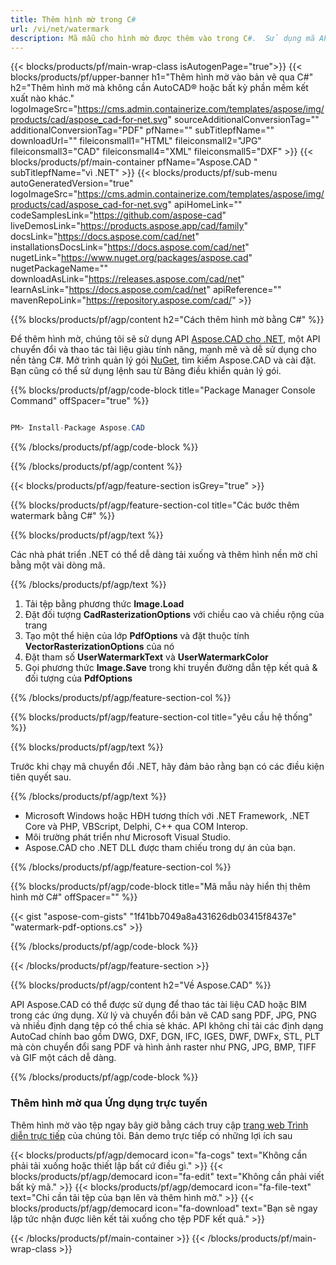 ```yaml
---
title: Thêm hình mờ trong C#
url: /vi/net/watermark
description: Mã mẫu cho hình mờ được thêm vào trong C#.  Sử dụng mã API mẫu để thêm hình mờ vào tệp trong VB.NET, Asp.NET hoặc bất kỳ ứng dụng dựa trên .NET nào.
---
```


{{< blocks/products/pf/main-wrap-class isAutogenPage="true">}}
{{< blocks/products/pf/upper-banner h1="Thêm hình mờ vào bản vẽ qua C#" h2="Thêm hình mờ mà không cần AutoCAD® hoặc bất kỳ phần mềm kết xuất nào khác." logoImageSrc="https://cms.admin.containerize.com/templates/aspose/img/products/cad/aspose_cad-for-net.svg" sourceAdditionalConversionTag="" additionalConversionTag="PDF" pfName="" subTitlepfName="" downloadUrl="" fileiconsmall1="HTML" fileiconsmall2="JPG" fileiconsmall3="CAD" fileiconsmall4="XML" fileiconsmall5="DXF" >}}
{{< blocks/products/pf/main-container pfName="Aspose.CAD " subTitlepfName="vì .NET" >}}
{{< blocks/products/pf/sub-menu autoGeneratedVersion="true" logoImageSrc="https://cms.admin.containerize.com/templates/aspose/img/products/cad/aspose_cad-for-net.svg" apiHomeLink="" codeSamplesLink="https://github.com/aspose-cad" liveDemosLink="https://products.aspose.app/cad/family" docsLink="https://docs.aspose.com/cad/net" installationsDocsLink="https://docs.aspose.com/cad/net" nugetLink="https://www.nuget.org/packages/aspose.cad" nugetPackageName="" downloadAsLink="https://releases.aspose.com/cad/net" learnAsLink="https://docs.aspose.com/cad/net" apiReference="" mavenRepoLink="https://repository.aspose.com/cad/" >}}

{{% blocks/products/pf/agp/content h2="Cách thêm hình mờ bằng C#" %}}

Để thêm hình mờ, chúng tôi sẽ sử dụng API <a href="https://products.aspose.com/cad/net">Aspose.CAD cho .NET</a>, một API chuyển đổi và thao tác tài liệu giàu tính năng, mạnh mẽ và dễ sử dụng cho nền tảng C#.  Mở trình quản lý gói <a href="https://www.nuget.org/packages/aspose.cad">NuGet</a>, tìm kiếm Aspose.CAD và cài đặt.  Bạn cũng có thể sử dụng lệnh sau từ Bảng điều khiển quản lý gói.

{{% blocks/products/pf/agp/code-block title="Package Manager Console Command" offSpacer="true" %}}

```cs

PM> Install-Package Aspose.CAD

```
{{% /blocks/products/pf/agp/code-block %}}

{{% /blocks/products/pf/agp/content %}}

{{< blocks/products/pf/agp/feature-section isGrey="true" >}}

{{% blocks/products/pf/agp/feature-section-col title="Các bước thêm watermark bằng C#" %}}

{{% blocks/products/pf/agp/text %}}

Các nhà phát triển .NET có thể dễ dàng tải xuống và thêm hình nền mờ chỉ bằng một vài dòng mã.

{{% /blocks/products/pf/agp/text %}}

1. Tải tệp bằng phương thức **Image.Load**
1. Đặt đối tượng **CadRasterizationOptions** với chiều cao và chiều rộng của trang
1. Tạo một thể hiện của lớp **PdfOptions** và đặt thuộc tính **VectorRasterizationOptions** của nó
1. Đặt tham số **UserWatermarkText** và **UserWatermarkColor**
1. Gọi phương thức **Image.Save** trong khi truyền đường dẫn tệp kết quả & đối tượng của **PdfOptions**

{{% /blocks/products/pf/agp/feature-section-col %}}

{{% blocks/products/pf/agp/feature-section-col title="yêu cầu hệ thống" %}}

{{% blocks/products/pf/agp/text %}}

Trước khi chạy mã chuyển đổi .NET, hãy đảm bảo rằng bạn có các điều kiện tiên quyết sau.

{{% /blocks/products/pf/agp/text %}}

-  Microsoft Windows hoặc HĐH tương thích với .NET Framework, .NET Core và PHP, VBScript, Delphi, C++ qua COM Interop.
-  Môi trường phát triển như Microsoft Visual Studio.
-  Aspose.CAD cho .NET DLL được tham chiếu trong dự án của bạn.

{{% /blocks/products/pf/agp/feature-section-col %}}

{{% blocks/products/pf/agp/code-block title="Mã mẫu này hiển thị thêm hình mờ C#" offSpacer="" %}}

{{< gist "aspose-com-gists" "1f41bb7049a8a431626db03415f8437e" "watermark-pdf-options.cs" >}}

{{% /blocks/products/pf/agp/code-block %}}

{{< /blocks/products/pf/agp/feature-section >}}

{{% blocks/products/pf/agp/content h2="Về Aspose.CAD" %}}

API Aspose.CAD có thể được sử dụng để thao tác tài liệu CAD hoặc BIM trong các ứng dụng.  Xử lý và chuyển đổi bản vẽ CAD sang PDF, JPG, PNG và nhiều định dạng tệp có thể chia sẻ khác.  API không chỉ tải các định dạng AutoCad chính bao gồm DWG, DXF, DGN, IFC, IGES, DWF, DWFx, STL, PLT mà còn chuyển đổi sang PDF và hình ảnh raster như PNG, JPG, BMP, TIFF và GIF một cách dễ dàng.

{{% /blocks/products/pf/agp/code-block %}}

<div class="container-fluid agp-content bg-gray-lighter  aboutfile box-1 vh100 section">
    <div class="container full-width">
        <div class="row">           
    <div class="container-fluid agp-content bg-white aboutfile box-1 vh100 section nopbtm">
        <div class="container">			   
            <div class="row">            
<div class="demobox tc col-md-12 padding-0">
    <h3>Thêm hình mờ qua Ứng dụng trực tuyến</h3>    
        <p>Thêm hình mờ vào tệp ngay bây giờ bằng cách truy cập <a href="https://products.aspose.app/cad/watermark">trang web Trình diễn trực tiếp</a> của chúng tôi.  Bản demo trực tiếp có những lợi ích sau</p> 
       
   {{< blocks/products/pf/agp/democard icon="fa-cogs" text="Không cần phải tải xuống hoặc thiết lập bất cứ điều gì."  >}}
   {{< blocks/products/pf/agp/democard icon="fa-edit" text="Không cần phải viết bất kỳ mã." >}}
   {{< blocks/products/pf/agp/democard icon="fa-file-text" text="Chỉ cần tải tệp của bạn lên và thêm hình mờ." >}}
   {{< blocks/products/pf/agp/democard icon="fa-download" text="Bạn sẽ ngay lập tức nhận được liên kết tải xuống cho tệp PDF kết quả." >}}

</div>
        </div>
    </div>
</div>
    <!-- aboutfile Ends -->
        </div>
    </div>
</div>

{{< /blocks/products/pf/main-container >}}
{{< /blocks/products/pf/main-wrap-class >}}